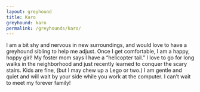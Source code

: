 ```yaml
---
layout: greyhound
title: Karo
greyhound: karo
permalink: /greyhounds/karo/
---
```


I am a bit shy and nervous in new surroundings, and would love to have a greyhound sibling to help me adjust.  Once I get comfortable, I am a happy, hoppy girl!  My foster mom says I have a “helicopter tail.”   I love to go for long walks in the neighborhood and just recently learned to conquer the scary stairs.  Kids are fine, (but I may chew up a Lego or two.)  I am gentle and quiet  and will wait by your side while you work at the computer. I can’t wait to meet my forever family!
